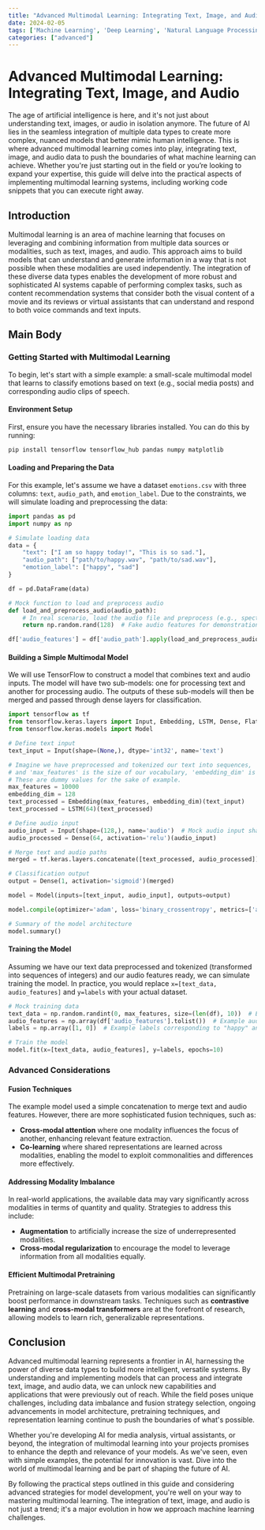 ```yaml
---
title: "Advanced Multimodal Learning: Integrating Text, Image, and Audio"
date: 2024-02-05
tags: ['Machine Learning', 'Deep Learning', 'Natural Language Processing', 'Computer Vision', 'Advanced Topic']
categories: ["advanced"]
---
```



# Advanced Multimodal Learning: Integrating Text, Image, and Audio

The age of artificial intelligence is here, and it's not just about understanding text, images, or audio in isolation anymore. The future of AI lies in the seamless integration of multiple data types to create more complex, nuanced models that better mimic human intelligence. This is where advanced multimodal learning comes into play, integrating text, image, and audio data to push the boundaries of what machine learning can achieve. Whether you're just starting out in the field or you’re looking to expand your expertise, this guide will delve into the practical aspects of implementing multimodal learning systems, including working code snippets that you can execute right away.

## Introduction

Multimodal learning is an area of machine learning that focuses on leveraging and combining information from multiple data sources or modalities, such as text, images, and audio. This approach aims to build models that can understand and generate information in a way that is not possible when these modalities are used independently. The integration of these diverse data types enables the development of more robust and sophisticated AI systems capable of performing complex tasks, such as content recommendation systems that consider both the visual content of a movie and its reviews or virtual assistants that can understand and respond to both voice commands and text inputs.

## Main Body

### Getting Started with Multimodal Learning

To begin, let's start with a simple example: a small-scale multimodal model that learns to classify emotions based on text (e.g., social media posts) and corresponding audio clips of speech.

#### Environment Setup

First, ensure you have the necessary libraries installed. You can do this by running:

```bash
pip install tensorflow tensorflow_hub pandas numpy matplotlib
```

#### Loading and Preparing the Data

For this example, let's assume we have a dataset `emotions.csv` with three columns: `text`, `audio_path`, and `emotion_label`. Due to the constraints, we will simulate loading and preprocessing the data:

```python
import pandas as pd
import numpy as np

# Simulate loading data
data = {
    "text": ["I am so happy today!", "This is so sad."],
    "audio_path": ["path/to/happy.wav", "path/to/sad.wav"],
    "emotion_label": ["happy", "sad"]
}

df = pd.DataFrame(data)

# Mock function to load and preprocess audio
def load_and_preprocess_audio(audio_path):
    # In real scenario, load the audio file and preprocess (e.g., spectrograms)
    return np.random.rand(128)  # Fake audio features for demonstration

df['audio_features'] = df['audio_path'].apply(load_and_preprocess_audio)
```

#### Building a Simple Multimodal Model

We will use TensorFlow to construct a model that combines text and audio inputs. The model will have two sub-models: one for processing text and another for processing audio. The outputs of these sub-models will then be merged and passed through dense layers for classification.

```python
import tensorflow as tf
from tensorflow.keras.layers import Input, Embedding, LSTM, Dense, Flatten
from tensorflow.keras.models import Model

# Define text input
text_input = Input(shape=(None,), dtype='int32', name='text')

# Imagine we have preprocessed and tokenized our text into sequences,
# and 'max_features' is the size of our vocabulary, 'embedding_dim' is the size of each word vector.
# These are dummy values for the sake of example.
max_features = 10000
embedding_dim = 128
text_processed = Embedding(max_features, embedding_dim)(text_input)
text_processed = LSTM(64)(text_processed)

# Define audio input
audio_input = Input(shape=(128,), name='audio')  # Mock audio input shape
audio_processed = Dense(64, activation='relu')(audio_input)

# Merge text and audio paths
merged = tf.keras.layers.concatenate([text_processed, audio_processed])

# Classification output
output = Dense(1, activation='sigmoid')(merged)

model = Model(inputs=[text_input, audio_input], outputs=output)

model.compile(optimizer='adam', loss='binary_crossentropy', metrics=['accuracy'])

# Summary of the model architecture
model.summary()
```

#### Training the Model

Assuming we have our text data preprocessed and tokenized (transformed into sequences of integers) and our audio features ready, we can simulate training the model. In practice, you would replace `x=[text_data, audio_features]` and `y=labels` with your actual dataset.

```python
# Mock training data
text_data = np.random.randint(0, max_features, size=(len(df), 10))  # Example text data
audio_features = np.array(df['audio_features'].tolist())  # Example audio features
labels = np.array([1, 0])  # Example labels corresponding to "happy" and "sad"

# Train the model
model.fit(x=[text_data, audio_features], y=labels, epochs=10)
```

### Advanced Considerations

#### Fusion Techniques

The example model used a simple concatenation to merge text and audio features. However, there are more sophisticated fusion techniques, such as:

- **Cross-modal attention** where one modality influences the focus of another, enhancing relevant feature extraction.
- **Co-learning** where shared representations are learned across modalities, enabling the model to exploit commonalities and differences more effectively.

#### Addressing Modality Imbalance

In real-world applications, the available data may vary significantly across modalities in terms of quantity and quality. Strategies to address this include:

- **Augmentation** to artificially increase the size of underrepresented modalities.
- **Cross-modal regularization** to encourage the model to leverage information from all modalities equally.

#### Efficient Multimodal Pretraining

Pretraining on large-scale datasets from various modalities can significantly boost performance in downstream tasks. Techniques such as **contrastive learning** and **cross-modal transformers** are at the forefront of research, allowing models to learn rich, generalizable representations.

## Conclusion

Advanced multimodal learning represents a frontier in AI, harnessing the power of diverse data types to build more intelligent, versatile systems. By understanding and implementing models that can process and integrate text, image, and audio data, we can unlock new capabilities and applications that were previously out of reach. While the field poses unique challenges, including data imbalance and fusion strategy selection, ongoing advancements in model architecture, pretraining techniques, and representation learning continue to push the boundaries of what's possible.

Whether you're developing AI for media analysis, virtual assistants, or beyond, the integration of multimodal learning into your projects promises to enhance the depth and relevance of your models. As we've seen, even with simple examples, the potential for innovation is vast. Dive into the world of multimodal learning and be part of shaping the future of AI.

By following the practical steps outlined in this guide and considering advanced strategies for model development, you're well on your way to mastering multimodal learning. The integration of text, image, and audio is not just a trend; it's a major evolution in how we approach machine learning challenges.